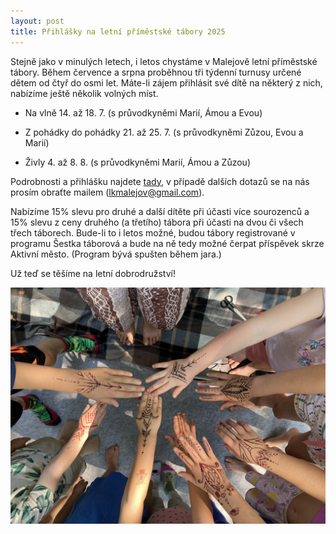 ```yaml
---
layout: post
title: Přihlášky na letní příměstské tábory 2025
---
```


Stejně jako v minulých letech, i letos chystáme v Malejově letní příměstské tábory. Během července a srpna proběhnou tři týdenní turnusy určené dětem od čtyř do osmi let. Máte-li zájem přihlásit své dítě na některý z nich, nabízíme ještě několik volných míst.

* ⁠Na vlně 14. až 18. 7. (s průvodkyněmi Marií, Ámou a Evou)

* Z pohádky do pohádky 21. až 25. 7. (s průvodkyněmi Zůzou, Evou a Marií)

* Živly 4. až 8. 8. (s průvodkyněmi Marií, Ámou a Zůzou)

Podrobnosti a přihlášku najdete [tady](https://docs.google.com/forms/d/e/1FAIpQLSfmD2qA_jSmdlN-j4xcRbSoXJwNntVVK-wzWjAtKNWDClqFrA/viewform?usp=sharing), v případě dalších dotazů se na nás prosím obraťte mailem (lkmalejov@gmail.com).

Nabízíme 15% slevu pro druhé a další dítěte při účasti více sourozenců a 15% slevu z ceny druhého (a třetího) tábora při účasti na dvou či všech třech táborech.
Bude-li to i letos možné, budou tábory registrované v programu Šestka táborová a bude na ně tedy možné čerpat příspěvek skrze Aktivní město. (Program bývá spušten během jara.)

Už teď se těšíme na letní dobrodružství!

![Z loňského příměstského tábora](/assets/article_images/primestak_indie.JPG)
